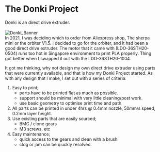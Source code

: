 # The Donki Project
Donki is an direct drive extruder. 
\
\
![Donki_Banner](https://user-images.githubusercontent.com/68491566/150913761-21b3a931-d232-492d-8932-300854070d0b.png)
\
In 2021, I was deciding which to order from Aliexpress shop, The sherpa mini or the orbiter V1.5. I decided to go for the orbiter, and it had been a good direct drive extruder. The motor that it came with (LDO-36STH20-0504) runs too hot in Singapore environment to print PLA properly. Thing got better when I swapped it out with the LDO-36STH20-1004. 

It got me thinking, why not design my own direct drive extruder using parts that were currently available, and that is how my Donki Project started. As with any design that I make, I set out with a series of criteria:
1.	Easy to print; 
    - parts have to be printed flat as much as possible. 
    - support should be minimal with very little cleaning/post work. 
    - use basic geometry to optimise print time and path. 
2.	All parts can be printed in under 4hrs @ 0.4mm nozzle, 50mm/s speed, 0.2mm layer height. 
3.	Use existing parts that are easily sourced; 
    - BMG / clone gears 
    - M3 screws, etc
4.	Easy maintenance;
    - quick access to the gears and clean with a brush
    - clog or jam can be qiuckly resolved. 


